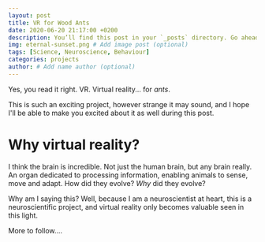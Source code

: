 ```yaml
---
layout: post
title: VR for Wood Ants
date: 2020-06-20 21:17:00 +0200
description: You’ll find this post in your `_posts` directory. Go ahead and edit it and re-build the site to see your changes. # Add post description (optional)
img: eternal-sunset.png # Add image post (optional)
tags: [Science, Neuroscience, Behaviour]
categories: projects
author: # Add name author (optional)
---
```

Yes, you read it right. VR. Virtual reality... for *ants*.

This is such an exciting project, however strange it may sound, and I hope I'll be able to make you excited about it as well during this post.

# Why virtual reality?
I think the brain is incredible. Not just the human brain, but any brain really. An organ dedicated to processing information, enabling animals to sense, move and adapt. How did they evolve? *Why* did they evolve? 

Why am I saying this? Well, because I am a neuroscientist at heart, this is a neuroscientific project, and virtual reality only becomes valuable seen in this light.

<!-- A key task for us is to relate neural activity to behaviour (as a scientific field, this is known as neuroethology). The typical way to do this has been to restrict an animals movements, keep them in a  -->
More to follow....
